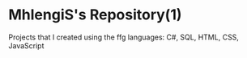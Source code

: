 # MhlengiS's Repository(1)
Projects that I created using the ffg languages: C#, SQL, HTML, CSS, JavaScript
